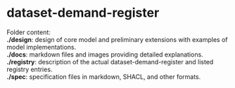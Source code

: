 # dataset-demand-register

Folder content:  
**./design**: design of core model and preliminary extensions with examples of model implementations.  
**./docs**: markdown files and images providing detailed explanations.  
**./registry**: description of the actual dataset-demand-register and listed registry entries.  
**./spec**: specification files in markdown, SHACL, and other formats.  

